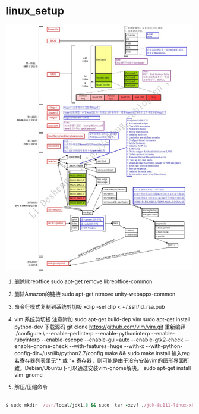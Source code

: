 # linux_setup
![image](https://github.com/hejie/linux_setup/raw/master/pics/setup.jpg)

1. 删除libreoffice
sudo apt-get remove libreoffice-common

2. 删除Amazon的链接
sudo apt-get remove unity-webapps-common

3. 命令行模式复制到系统剪切板
xclip -sel clip < ~/.ssh/id_rsa.pub

4. vim 系统剪切板
注意附加
sudo apt-get build-dep vim
sudo apt-get install python-dev
下载源码
git clone https://github.com/vim/vim.git
重新编译
./configure \ --enable-perlinterp --enable-pythoninterp --enable-rubyinterp --enable-cscope --enable-gui=auto --enable-gtk2-check --enable-gnome-check --with-features=huge --with-x --with-python-config-dir=/usr/lib/python2.7/config
make && sudo make install
输入reg 若寄存器列表里无”* 或 “+ 寄存器，则可能是由于没有安装vim的图形界面所致。Debian/Ubuntu下可以通过安装vim-gnome解决。
sudo apt-get install vim-gnome

5. 解压/压缩命令
```ruby

$ sudo mkdir  /usr/local/jdk1.8 && sudo  tar -xzvf ./jdk-8u111-linux-x64.tar.gz -C /usr/local/jdk1.8 --strip-components 1

```


